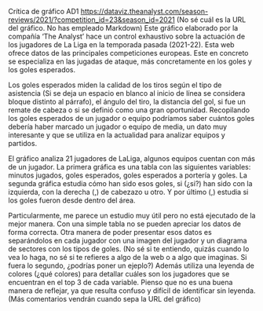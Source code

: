 Crítica de gráfico AD1 https://dataviz.theanalyst.com/season-reviews/2021/?competition_id=23&season_id=2021  (No sé cuál es la URL del gráfico. No has empleado Markdown)
Este gráfico elaborado por la compañía ‘The Analyst’ hace un control exhaustivo sobre la actuación de los jugadores de La Liga en la temporada pasada (2021-22). Esta web ofrece datos de las principales competiciones europeas. Este en concreto se especializa en las jugadas de ataque, más concretamente en los goles y los goles esperados.

Los goles esperados miden la calidad de los tiros según el tipo de asistencia (Si se deja un espacio en blanco al inicio de línea se considera bloque distinto al párrafo), el ángulo del tiro, la distancia del gol, si fue un remate de cabeza o si se definió como una gran oportunidad. Recopilando los goles esperados de un jugador o equipo podríamos saber cuántos goles debería haber marcado un jugador o equipo de media, un dato muy interesante y que se utiliza en la actualidad para analizar equipos y partidos.
 
El gráfico analiza 21 jugadores de LaLiga, algunos equipos cuentan con más de un jugador. La primera gráfica es una tabla con las siguientes variables: minutos jugados, goles esperados, goles esperados a portería y goles. La segunda gráfica estudia cómo han sido esos goles, si  (¿si?) han sido con la izquierda, con la derecha (,) de cabezazo u otro. Y por último (,) estudia si los goles fueron desde dentro del área.

Particularmente, me parece un estudio muy útil pero no está ejecutado de la mejor manera. Con una simple tabla no se pueden apreciar los datos de forma correcta. Otra manera de poder presentar esos datos es separándolos en cada jugador con una imagen del jugador y un diagrama de sectores con los tipos de goles. (No sé si te entiendo, quizás cuando lo vea lo haga, no sé si te refieres a algo de la web o a algo que imaginas. Si fuera lo segundo, ¿podrías poner un ejeplo?) Además utiliza una leyenda de colores (¿qué colores) para detallar cuáles son los jugadores que se encuentran en el top 3 de cada variable.  Pienso que no es una buena manera de reflejar, ya que resulta confuso y difícil de identificar sin leyenda. (Más comentarios vendrán cuando sepa la URL del gráfico)

